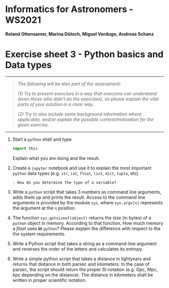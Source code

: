 # Informatics for Astronomers - WS2021

**Roland Ottensamer, Marina Dütsch, Miguel Verdugo, Andreas Schanz**

# Exercise sheet 3 - Python basics and Data types

---

>  _The following will be also part of the assessment:_
>
>  _(1) Try to present exercises in a way that everyone can understand (even those who didn’t do the exercises), so please explain the vital parts of
> your solution in a clear way._
>
>  _(2) Try to also include some background information where applicable, and/or
> explain the possible context/motivation for the given exercise._

---

1. Start a `python` shell and type

    ```python
    import this
    ```
   Explain what you are doing and the result.


2. Create a `jupyter` notebook and use it to explain the most important `python` data types
   (e.g. `str`, `int`, `float`, `list`, `dict`, `tuple`, etc)

       - How do you determine the type of a variable?


3.  Write a `python` script that takes 3 numbers as command line arguments, adds them up and prints
    the result. Access to the command line arguments is provided by the module `sys`, where `sys.argv[n]` represents the argument at the `n` position.


4. The function ``sys.getsizeof(object)`` returns the size (in bytes) of a ``python`` object in memory.
   According to that function, How much memory a _float_ uses **in** ``python``? Please explain the difference
   with respect to the the system requirements.


5. Write a Python script that takes a string as a command-line argument and reverses the order of the letters and
   calculates its entropy.


6. Write a simple python script that takes a distance in lightyears and returns
   that distance in both parsec and kilometers. In the case of parsec, the script
   should return the proper SI notation (e.g. Gpc, Mpc, kpc depending on the distance).
   The distance in kilometers shall be written in proper scientific notation.
